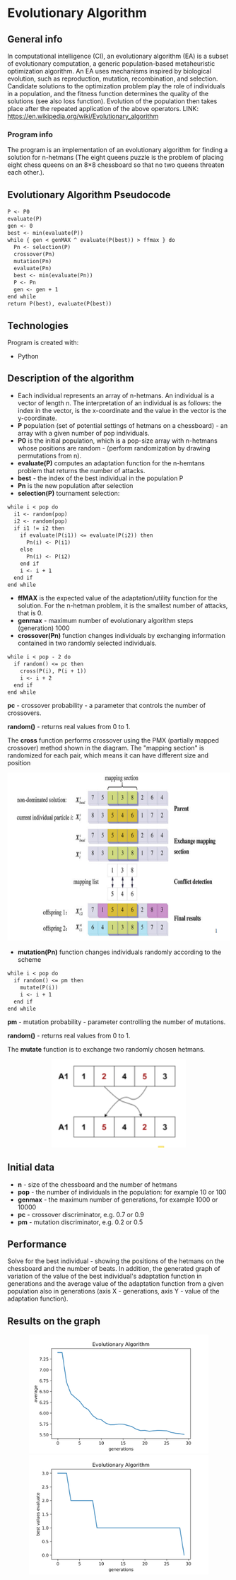 # Evolutionary Algorithm

## General info
In computational intelligence (CI), an evolutionary algorithm (EA) is a subset of evolutionary computation, a generic population-based metaheuristic optimization algorithm. An EA uses mechanisms inspired by biological evolution, such as reproduction, mutation, recombination, and selection. Candidate solutions to the optimization problem play the role of individuals in a population, and the fitness function determines the quality of the solutions (see also loss function). Evolution of the population then takes place after the repeated application of the above operators. LINK: https://en.wikipedia.org/wiki/Evolutionary_algorithm

### Program info
The program is an implementation of an evolutionary algorithm for finding a solution for n-hetmans (The eight queens puzzle is the problem of placing eight chess queens on an 8×8 chessboard so that no two queens threaten each other.). 

## Evolutionary Algorithm Pseudocode 
```
P <- P0
evaluate(P)
gen <- 0
best <- min(evaluate(P))
while { gen < genMAX ^ evaluate(P(best)) > ffmax } do
  Pn <- selection(P)
  crossover(Pn)
  mutation(Pn)
  evaluate(Pn)
  best <- min(evaluate(Pn))
  P <- Pn
  gen <- gen + 1
end while
return P(best), evaluate(P(best))
```
## Technologies
Program is created with:
* Python

## Description of the algorithm
* Each individual represents an array of n-hetmans. An individual is a vector of length n. The interpretation of an individual is as follows: the index in the vector, is the x-coordinate and the value in the vector is the y-coordinate.
* <b>P</b> population (set of potential settings of hetmans on a chessboard) - an array with a given number of pop individuals.
* <b>P0</b> is the initial population, which is a pop-size array with n-hetmans whose positions are random - (perform randomization by drawing permutations from n).
* <b>evaluate(P)</b> computes an adaptation function for the n-hemtans problem that returns the number of attacks.
* <b>best</b> - the index of the best individual in the population P
* <b>Pn</b> is the new population after selection
* <b>selection(P)</b> tournament selection:

```
while i < pop do
  i1 <- random(pop)
  i2 <- random(pop)
  if i1 != i2 then
    if evaluate(P(i1)) <= evaluate(P(i2)) then
      Pn(i) <- P(i1)
    else
      Pn(i) <- P(i2)
    end if
    i <- i + 1
  end if
end while
```

* <b>ffMAX</b> is the expected value of the adaptation/utility function for the solution. For the n-hetman problem, it is the smallest number of attacks, that is 0.
* <b>genmax</b> - maximum number of evolutionary algorithm steps (generation) 1000
* <b>crossover(Pn)</b> function changes individuals by exchanging information contained in two randomly selected individuals.

```
while i < pop - 2 do 
  if random() <= pc then
    cross(P(i), P(i + 1))
    i <- i + 2
  end if
end while
```

<b>pc</b> - crossover probability - a parameter that controls the number of crossovers.

<b>random()</b> - returns real values from 0 to 1.

The <b>cross</b> function performs crossover using the PMX (partially mapped crossover) method shown in the diagram. The "mapping section" is randomized for each pair, which means it can have different size and position

<p align="center">
<img src ="Scheme.PNG" widith="400" height="380">
</p>

* <b>mutation(Pn)</b> function changes individuals randomly according to the scheme

```
while i < pop do
  if random() <= pm then
    mutate(P(i))
    i <- i + 1
  end if
end while
```

<b>pm</b> - mutation probability - parameter controlling the number of mutations.

<b>random()</b> - returns real values from 0 to 1.

The <b>mutate</b> function is to exchange two randomly chosen hetmans.

<p align="center">
<img src ="Scheme_Mutate.PNG" widith="200" height="200">
</p>

## Initial data
* <b>n</b> - size of the chessboard and the number of hetmans
* <b>pop</b> - the number of individuals in the population: for example 10 or 100
* <b>genmax</b> - the maximum number of generations, for example 1000 or 10000
* <b>pc</b> - crossover discriminator, e.g. 0.7 or 0.9
* <b>pm</b> - mutation discriminator, e.g. 0.2 or 0.5

## Performance
Solve for the best individual - showing the positions of the hetmans on the chessboard and the number of beats. In addition, the generated graph of variation of the value of the best individual's adaptation function in generations and the average value of the adaptation function from a given population also in generations (axis X - generations, axis Y - value of the adaptation function).

## Results on the graph

<p align="center">
<img src ="average.png" widith="300" height="270"> <img src ="best_values_evaluate.png" widith="300" height="270">
</p>
